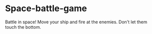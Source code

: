 # Space-battle-game
Battle in space! Move your ship and fire at the enemies. Don't let them touch the bottom.
